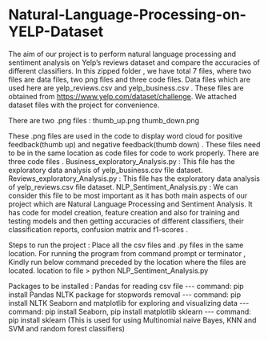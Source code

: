 # Natural-Language-Processing-on-YELP-Dataset

The aim of our project is to perform natural language processing and sentiment analysis on Yelp’s reviews dataset and compare the accuracies of different classifiers. In this zipped folder , we have total 7 files, where two files are data files, two png files and three code files. Data files which are used here are yelp_reviews.csv and yelp_business.csv . These files are obtained from https://www.yelp.com/dataset/challenge. We attached dataset files with the project for convenience. 

There are two .png files :
thumb_up.png
thumb_down.png 

These .png files are used in the code to display word cloud for positive feedback(thumb up) and negative feedback(thumb down) . These files need to be in the same location as code files for code to work properly. 
There are three code files .
Business_exploratory_Analysis.py : This file has the exploratory data analysis of yelp_business.csv file dataset.
Reviews_exploratory_Analysis.py : This file has the exploratory data analysis of yelp_reviews.csv file dataset.
NLP_Sentiment_Analysis.py : We can consider this file to be most important as it has both main aspects of our project which are Natural Language Processing and Sentiment Analysis. It has code for model creation, feature creation and also for training and testing models and then getting accuracies of different classifiers, their classification reports, confusion matrix and f1-scores . 

Steps to run the project : Place all the csv files and .py files in the same location. For running the program from command prompt or terminator , Kindly run below command preceded by the location where the files are located. location to file > python NLP_Sentiment_Analysis.py 

Packages to be installed :
  Pandas for reading csv file --- command: pip install Pandas
  NLTK package for stopwords removal --- command: pip install NLTK
  Seaborn and matplotlib for exploring and visualizing data --- command: pip install Seaborn, pip install matplotlib
  sklearn --- command: pip install sklearn (This is used for using Multinomial naive Bayes, KNN and SVM and random forest classifiers)
